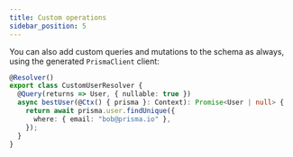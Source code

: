 ```yaml
---
title: Custom operations
sidebar_position: 5
---
```


You can also add custom queries and mutations to the schema as always, using the generated `PrismaClient` client:

```ts
@Resolver()
export class CustomUserResolver {
  @Query(returns => User, { nullable: true })
  async bestUser(@Ctx() { prisma }: Context): Promise<User | null> {
    return await prisma.user.findUnique({
      where: { email: "bob@prisma.io" },
    });
  }
}
```
